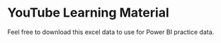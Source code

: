 # YouTube Learning Material
Feel free to download this excel data to use for Power BI practice data.
